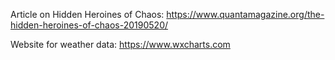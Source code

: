 Article on Hidden Heroines of Chaos: https://www.quantamagazine.org/the-hidden-heroines-of-chaos-20190520/

Website for weather data: https://www.wxcharts.com
